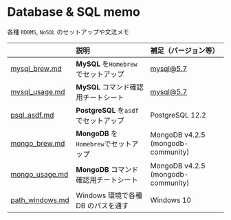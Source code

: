 # Database & SQL memo

各種 `RDBMS`, `NoSQL` のセットアップや文法メモ

| | 説明 | 補足（バージョン等） |
| :-- | :-- | :-- |
| [mysql_brew.md](https://github.com/miolab/db_memo_to_self/blob/master/mysql_brew.md) | **MySQL** を`Homebrew`でセットアップ | mysql@5.7 |
| [mysql_usage.md](https://github.com/miolab/db_memo_to_self/blob/master/mysql_usage.md) | **MySQL** コマンド確認用チートシート | mysql@5.7 |
| [psql_asdf.md](https://github.com/miolab/db_memo_to_self/blob/master/psql_asdf.md) | **PostgreSQL** を`asdf`でセットアップ | PostgreSQL 12.2 |
| [mongo_brew.md](https://github.com/miolab/db_memo_to_self/blob/master/mongo_brew.md) | **MongoDB** を`Homebrew`でセットアップ | MongoDB v4.2.5 (mongodb-community) |
| [mongo_usage.md](https://github.com/miolab/db_memo_to_self/blob/master/mongo_usage.md) | **MongoDB** コマンド確認用チートシート | MongoDB v4.2.5 (mongodb-community) |
| [path_windows.md](https://github.com/miolab/db_memo_to_self/blob/master/path_windows.md) | Windows 環境で各種 DB のパスを通す | Windows 10 |
